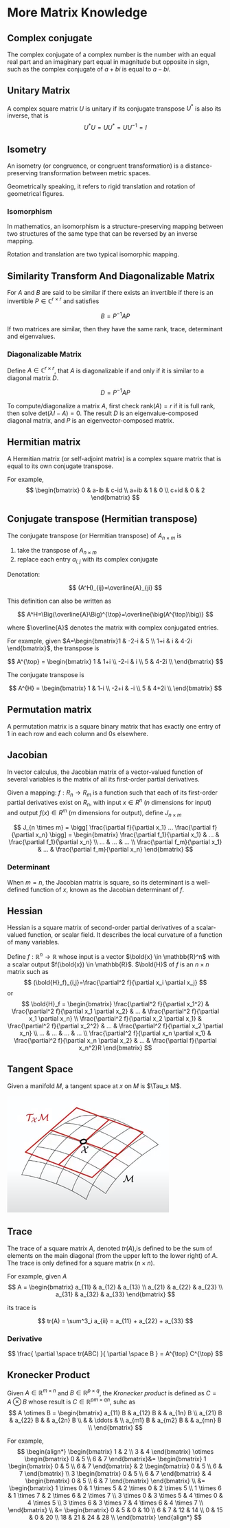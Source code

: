 # More Matrix Knowledge

## Complex conjugate

The complex conjugate of a complex number is the number with an equal real part and an imaginary part equal in magnitude but opposite in sign, such as the complex conjugate of $a + b i$ is equal to $a − b i$.

## Unitary Matrix

A complex square matrix $U$ is unitary if its conjugate transpose $U^*$ is also its inverse, that is
$$
U^*U = UU^* = UU^{-1} = I
$$

## Isometry

An isometry (or congruence, or congruent transformation) is a distance-preserving transformation between metric spaces.

Geometrically speaking, it refers to rigid translation and rotation of geometrical figures.

### Isomorphism

In mathematics, an isomorphism is a structure-preserving mapping between two structures of the same type that can be reversed by an inverse mapping.

Rotation and translation are two typical isomorphic mapping.

## Similarity Transform And Diagonalizable Matrix

For $A$ and $B$ are said to be similar if there exists an invertible if there is an invertible $P \in \mathbb{C}^{r \times r}$ and satisfies

$$
B = P^{-1}A P
$$

If two matrices are similar, then they have the same rank, trace, determinant and eigenvalues.

### Diagonalizable Matrix

Define $A \in \mathbb{C}^{r \times r}$, that $A$ is diagonalizable if and only if it is similar to a diagonal matrix $D$.

$$
D = P^{-1}A P
$$

To compute/diagonalize a matrix $A$, first check $\text{rank}(A)=r$ if it is full rank, then solve $\text{det}(\lambda I - A)=0$.
The result $D$ is an eigenvalue-composed diagonal matrix, and $P$ is an eigenvector-composed matrix.

## Hermitian matrix

A Hermitian matrix (or self-adjoint matrix) is a complex square matrix that is equal to its own conjugate transpose.

For example,
$$
\begin{bmatrix}
      0 & a-ib & c-id \\
      a+ib & 1 & 0 \\
      c+id & 0 & 2
\end{bmatrix}
$$

## Conjugate transpose (Hermitian transpose)

The conjugate transpose (or Hermitian transpose) of $A_{n \times m}$ is

1. take the transpose of $A_{n \times m}$
2. replace each entry $a_{i,j}$ with its complex conjugate

Denotation:

$$
(A^H)_{ij}=\overline{A}_{ji}
$$

This definition can also be written as

$$
A^H=\Big(\overline{A}\Big)^{\top}=\overline{\big(A^{\top}\big)}
$$

where $\overline{A}$ denotes the matrix with complex conjugated entries.

For example, given $A=\begin{bmatrix}1 & -2-i & 5 \\ 1+i & i & 4-2i \end{bmatrix}$,
the transpose is

$$
A^{\top} = \begin{bmatrix}
    1 & 1+i \\
    -2-i & i \\
    5 & 4-2i \\
\end{bmatrix}
$$

The conjugate transpose is

$$
A^{H} = \begin{bmatrix}
    1 & 1-i \\
    -2+i & -i \\
    5 & 4+2i \\
\end{bmatrix}
$$

## Permutation matrix

A permutation matrix is a square binary matrix that has exactly one entry of 1 in each row and each column and 0s elsewhere.

## Jacobian

In vector calculus, the Jacobian matrix of a vector-valued function of several variables is the matrix of all its first-order partial derivatives.

Given a mapping: $f : R_n \rightarrow R_m$ is a function such that each of its first-order partial derivatives exist on $R_n$, with input $x \in R^n$ ($n$ dimensions for input) and output $f(x) \in R^m$ ($m$ dimensions for output), define $J_{n \times m}$

$$
J_{n \times m} = \bigg[ \frac{\partial f}{\partial x_1} ... \frac{\partial f}{\partial x_n} \bigg] =
\begin{bmatrix}
\frac{\partial f_1}{\partial x_1} & ... & \frac{\partial f_1}{\partial x_n} 
\\
... & ... & ...
\\
\frac{\partial f_m}{\partial x_1} & ... & \frac{\partial f_m}{\partial x_n}
\end{bmatrix}
$$

### Determinant

When $m = n$, the Jacobian matrix is square, so its determinant is a well-defined function of $x$, known as the Jacobian determinant of $f$.

## Hessian

Hessian is a square matrix of second-order partial derivatives of a scalar-valued function, or scalar field. It describes the local curvature of a function of many variables.

Define $f:\mathbb{R}^n \rightarrow \mathbb{R}$ whose input is a vector $\bold{x} \in \mathbb{R}^n$ with a scalar output $f(\bold{x}) \in \mathbb{R}$. $\bold{H}$ of $f$ is an $n \times n$ matrix such as
$$
(\bold{H}_f)_{i,j}=\frac{\partial^2 f}{\partial x_i \partial x_j}
$$
or
$$
\bold{H}_f = 
\begin{bmatrix}
\frac{\partial^2 f}{\partial x_1^2} & \frac{\partial^2 f}{\partial x_1 \partial x_2} & ... & \frac{\partial^2 f}{\partial x_1 \partial x_n} 
\\
\frac{\partial^2 f}{\partial x_2 \partial x_1} & \frac{\partial^2 f}{\partial x_2^2} & ... & \frac{\partial^2 f}{\partial x_2 \partial x_n} 
\\
... & ... & ... & ...
\\
\frac{\partial^2 f}{\partial x_n \partial x_1}  & \frac{\partial^2 f}{\partial x_n \partial x_2}  & ... & \frac{\partial f}{\partial x_n^2}R
\end{bmatrix}
$$

## Tangent Space

Given a manifold $M$, a tangent space at $x$ on $M$ is $\Tau_x M$.

![tangent_space](imgs/tangent_space.png "tangent_space")

## Trace

The trace of a square matrix $A$, denoted $tr(A)$,is defined to be the sum of elements on the main diagonal (from the upper left to the lower right) of $A$. The trace is only defined for a square matrix ($n × n$).

For example, given $A$
$$
A = 
\begin{bmatrix}
a_{11} & a_{12} & a_{13} \\
a_{21} & a_{22} & a_{23} \\
a_{31} & a_{32} & a_{33}
\end{bmatrix}
$$

its trace is

$$
tr(A) = 
\sum^3_i a_{ii} =
a_{11} + a_{22} + a_{33}
$$

### Derivative

$$
\frac{
      \partial \space tr(ABC)
}{
      \partial \space B
} =
A^{\top} C^{\top}
$$

## Kronecker Product

Given $A \in \mathbb{R}^{m \times n}$ and $B \in \mathbb{R}^{p \times q}$, the *Kronecker product* is defined as $C=A \otimes B$ whose result is $C \in \mathbb{R}^{pm \times qn}$, suhc as
$$
A \otimes B = 
\begin{bmatrix}
    a_{11} B & a_{12} B &  & a_{1n} B \\
    a_{21} B & a_{22} B &  & a_{2n} B \\
    & & \ddots & \\
    a_{m1} B & a_{m2} B &  & a_{mn} B \\
\end{bmatrix}
$$

For example,
$$
\begin{align*}
\begin{bmatrix}
    1 & 2 \\
    3 & 4
\end{bmatrix}
\otimes
\begin{bmatrix}
    0 & 5 \\
    6 & 7
\end{bmatrix}&=
\begin{bmatrix}
    1 \begin{bmatrix}
        0 & 5 \\
        6 & 7
    \end{bmatrix}
    &
    2 \begin{bmatrix}
        0 & 5 \\
        6 & 7
    \end{bmatrix} 
    \\
    3 \begin{bmatrix}
        0 & 5 \\
        6 & 7
    \end{bmatrix}
    & 
    4 \begin{bmatrix}
        0 & 5 \\
        6 & 7
    \end{bmatrix}
\end{bmatrix}
\\ &=
\begin{bmatrix}
    1 \times 0 & 1 \times 5 & 2 \times 0 & 2 \times 5 \\
    1 \times 6 & 1 \times 7 & 2 \times 6 & 2 \times 7 \\
    3 \times 0 & 3 \times 5 & 4 \times 0 & 4 \times 5 \\
    3 \times 6 & 3 \times 7 & 4 \times 6 & 4 \times 7 \\
\end{bmatrix}
\\ &=
\begin{bmatrix}
    0 & 5 & 0 & 10 \\
    6 & 7 & 12 & 14 \\
    0 & 15 & 0 & 20 \\
    18 & 21 & 24 & 28 \\
\end{bmatrix}
\end{align*}
$$

